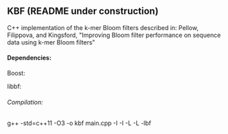 KBF (README under construction)
------------------------------
C++ implementation of the k-mer Bloom filters described in: Pellow, Filippova, and Kingsford, "Improving Bloom filter performance on sequence data using k-mer Bloom filters"

#### Dependencies:

Boost: 

libbf: 

###### Compilation:

g++ -std=c++11 -O3 -o kbf main.cpp -I <libbf include path> -I <Boost include path> -L <libbf lib path> -L <Boost lib path> -lbf

